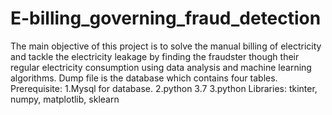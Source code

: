 # E-billing_governing_fraud_detection
The main objective of this project is to solve the manual billing of electricity and tackle the electricity leakage by finding the fraudster though their regular electricity consumption using data analysis and machine learning algorithms.
Dump file is the database which contains four tables.
Prerequisite:
1.Mysql for database.
2.python 3.7
3.python Libraries: tkinter, numpy, matplotlib, sklearn
